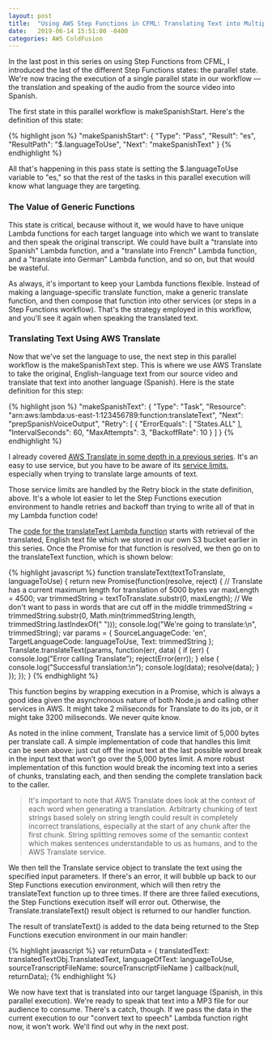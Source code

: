 ```yaml
---
layout: post
title:  "Using AWS Step Functions in CFML: Translating Text into Multiple Languages"
date:   2019-06-14 15:51:00 -0400
categories: AWS ColdFusion
---
```


In the last post in this series on using Step Functions from CFML, I introduced the last of the different Step Functions states: the parallel state. We're now tracing the execution of a single parallel state in our workflow &mdash; the translation and speaking of the audio from the source video into Spanish.

The first state in this parallel workflow is makeSpanishStart. Here's the definition of this state:

{% highlight json %}
"makeSpanishStart": {
    "Type": "Pass",
    "Result": "es",
    "ResultPath": "$.languageToUse",
    "Next": "makeSpanishText"
}
{% endhighlight %}

All that's happening in this pass state is setting the $.languageToUse variable to "es," so that the rest of the tasks in this parallel execution will know what language they are targeting.

### The Value of Generic Functions

This state is critical, because without it, we would have to have unique Lambda functions for each target language into which we want to translate and then speak the original transcript. We could have built a "translate into Spanish" Lambda function, and a "translate into French" Lambda function, and a "translate into German" Lambda function, and so on, but that would be wasteful.

As always, it's important to keep your Lambda functions flexible. Instead of making a language-specific translate function, make a generic translate function, and then compose that function into other services (or steps in a Step Functions workflow). That's the strategy employed in this workflow, and you'll see it again when speaking the translated text.

### Translating Text Using AWS Translate

Now that we've set the language to use, the next step in this parallel workflow is the makeSpanishText step. This is where we use AWS Translate to take the original, English-language text from our source video and translate that text into another language (Spanish). Here is the state definition for this step:

{% highlight json %}
"makeSpanishText": {
    "Type": "Task",
    "Resource": "arn:aws:lambda:us-east-1:123456789:function:translateText",
    "Next": "prepSpanishVoiceOutput",
    "Retry": [
        {
            "ErrorEquals": [ "States.ALL" ],
            "IntervalSeconds": 60,
            "MaxAttempts": 3,
            "BackoffRate": 10
        }
    ]
}
{% endhighlight %}

I already covered [AWS Translate in some depth in a previous series](https://brianklaas.net/aws/coldfusion/2018/10/21/Using-AWS-Translate-in-CFML-Part-1.html). It's an easy to use service, but you have to be aware of its [service limits](https://docs.aws.amazon.com/translate/latest/dg/limits-guidelines.html), especially when trying to translate large amounts of text.

Those service limits are handled by the Retry block in the state definition, above. It's a whole lot easier to let the Step Functions execution environment to handle retries and backoff than trying to write all of that in my Lambda function code!

The [code for the translateText Lambda function](https://github.com/brianklaas/awsPlaybox/blob/master/nodejs/lambda/transcribeTranslateExample/translateText.js) starts with retrieval of the translated, English text file which we stored in our own S3 bucket earlier in this series. Once the Promise for that function is resolved, we then go on to the translateText function, which is shown below:

{% highlight javascript %}
function translateText(textToTranslate, languageToUse) {
    return new Promise(function(resolve, reject) {
        // Translate has a current maximum length for translation of 5000 bytes
        var maxLength = 4500;
        var trimmedString = textToTranslate.substr(0, maxLength);
        // We don't want to pass in words that are cut off in the middle
        trimmedString = trimmedString.substr(0, Math.min(trimmedString.length, trimmedString.lastIndexOf(" ")));
        console.log("We're going to translate:\n", trimmedString);
        var params = {
            SourceLanguageCode: 'en',
            TargetLanguageCode: languageToUse,
            Text: trimmedString
        };
        Translate.translateText(params, function(err, data) {
            if (err) {
                console.log("Error calling Translate");
                reject(Error(err));
            } else {
                console.log("Successful translation:\n");
                console.log(data);
                resolve(data);
            }
        });
    });
}
{% endhighlight %}

This function begins by wrapping execution in a Promise, which is always a good idea given the asynchronous nature of both Node.js and calling other services in AWS. It might take 2 miliseconds for Translate to do its job, or it might take 3200 miliseconds. We never quite know.

As noted in the inline comment, Translate has a service limit of 5,000 bytes per translate call. A simple implementation of code that handles this limit can be seen above: just cut off the input text at the last possible word break in the input text that won't go over the 5,000 bytes limit. A more robust implementation of this function would break the incoming text into a series of chunks, translating each, and then sending the complete translation back to the caller.

> It's important to note that AWS Translate does look at the context of each word when generating a translation. Arbitrarty chunking of text strings based solely on string length could result in completely incorrect translations, especially at the start of any chunk after the first chunk. String splitting removes some of the semantic context which makes sentences understandable to us as humans, and to the AWS Translate service. 

We then tell the Translate service object to translate the text using the specified input parameters. If there's an error, it will bubble up back to our Step Functions execution environment, which will then retry the translateText function up to three times. If there are three failed executions, the Step Functions execution itself will error out. Otherwise, the Translate.translateText() result object is returned to our handler function.

The result of translateText() is added to the data being returned to the Step Functions execution environment in our main handler:

{% highlight javascript %}
var returnData = {
    translatedText: translatedTextObj.TranslatedText,
    languageOfText: languageToUse,
    sourceTranscriptFileName: sourceTranscriptFileName
}
callback(null, returnData);
{% endhighlight %}

We now have text that is translated into our target language (Spanish, in this parallel execution). We're ready to speak that text into a MP3 file for our audience to consume. There's a catch, though. If we pass the data in the current execution to our "convert text to speech" Lambda function right now, it won't work. We'll find out why in the next post.
